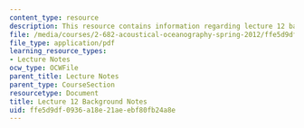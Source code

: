 ```yaml
---
content_type: resource
description: This resource contains information regarding lecture 12 background notes.
file: /media/courses/2-682-acoustical-oceanography-spring-2012/ffe5d9df0936a18e21aeebf80fb24a8e_MIT2_682S12_bglec12.pdf
file_type: application/pdf
learning_resource_types:
- Lecture Notes
ocw_type: OCWFile
parent_title: Lecture Notes
parent_type: CourseSection
resourcetype: Document
title: Lecture 12 Background Notes
uid: ffe5d9df-0936-a18e-21ae-ebf80fb24a8e
---
```

